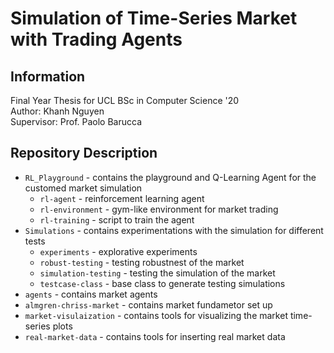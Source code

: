# Simulation of Time-Series Market with Trading Agents

## Information
Final Year Thesis for UCL BSc in Computer Science '20  
Author: Khanh Nguyen  
Supervisor: Prof. Paolo Barucca  

## Repository Description
* `RL_Playground` - contains the playground and Q-Learning Agent for the customed market simulation
  * `rl-agent` - reinforcement learning agent
  * `rl-environment` - gym-like environment for market trading
  * `rl-training` - script to train the agent
* `Simulations` - contains experimentations with the simulation for different tests
  * `experiments` - explorative experiments
  * `robust-testing` - testing robustnest of the market
  * `simulation-testing` - testing the simulation of the market
  * `testcase-class` - base class to generate testing simulations
* `agents` - contains market agents
* `almgren-chriss-market` - contains market fundametor set up
* `market-visulaization` - contains tools for visualizing the market time-series plots
* `real-market-data` - contains tools for inserting real market data
